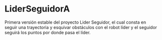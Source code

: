 # LiderSeguidorA
Primera versión estable del proyecto Lider Seguidor, el cual consta en seguir una trayectoria y esquivar obstáculos con el robot líder y el seguidor seguirá los puntos por donde pasa el líder.
